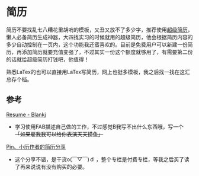# 简历

简历不要找乱七八糟花里胡哨的模板，又丑又放不了多少字，推荐使用[超级简历](https://www.wondercv.com/)，懒人必备简历生成神器，大四找实习的时候就用的超级简历，他会根据简历内容的多少自动控制在一页内，这个功能我还蛮喜欢的。目前是免费用户可以新建一份简历，再添加简历就要充值变强了，不过其实一份这个额度就够用了，有需要第二份的话就给超级简历打钱吧，他值得！

熟悉LaTex的也可以直接用LaTex写简历，网上也挺多模板，我之后找一找在这汇总存个档。

## 参考

[Resume - Blankj](https://github.com/Blankj/resume)

* 学习使用FAB描述自己做的工作，不过感觉B我写不出什么东西哦，写一个~~「如果雇我我可以给你表演天天摸鱼」~~

[Pin、小历作者的简历分享](https://xiaozhuanlan.com/topic/0379564821)

* 这个分享不错，是干货o\(￣▽￣\)ｄ ，整个专栏是付费专栏，等我之后买了读了再来说说有没有购买的必要。

